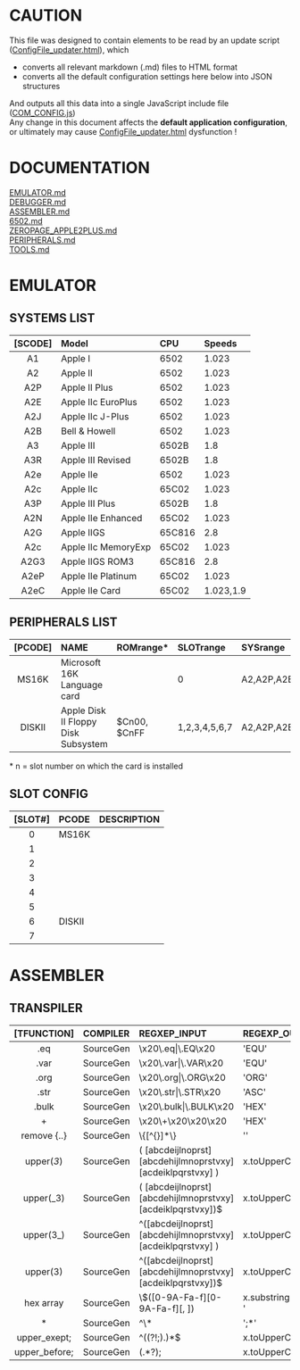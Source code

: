 # CAUTION

This file was designed to contain elements to be read by an update script ([ConfigFile_updater.html](../tools/ConfigFile_updater.html)), which  
* converts all relevant markdown (.md) files to HTML format  
* converts all the default configuration settings here below into JSON structures  

And outputs all this data into a single JavaScript include file ([COM_CONFIG.js](../res/COM_CONFIG.js))  
Any change in this document affects the **default application configuration**, or ultimately may cause [ConfigFile_updater.html](../tools/ConfigFile_updater.html) dysfunction !


# DOCUMENTATION  
[EMULATOR.md](https://github.com/RetroAppleJS/RetroAppleJS.github.io/blob/main/docs/EMULATOR.md)  
[DEBUGGER.md](https://github.com/RetroAppleJS/RetroAppleJS.github.io/blob/main/docs/DEBUGGER.md)  
[ASSEMBLER.md](https://github.com/RetroAppleJS/RetroAppleJS.github.io/blob/main/docs/ASSEMBLER.md)   
[6502.md](https://github.com/RetroAppleJS/RetroAppleJS.github.io/blob/main/docs/6502.md)  
[ZEROPAGE_APPLE2PLUS.md](https://github.com/RetroAppleJS/RetroAppleJS.github.io/blob/main/docs/ZEROPAGE_APPLE2PLUS.md)  
[PERIPHERALS.md](https://github.com/RetroAppleJS/RetroAppleJS.github.io/blob/main/docs/PERIPHERALS.md)  
[TOOLS.md](https://github.com/RetroAppleJS/RetroAppleJS.github.io/blob/main/docs/TOOLS.md) 

# EMULATOR

## SYSTEMS LIST

|[SCODE]| Model              | CPU        | Speeds    |
| :---: | :----------------- | :--------- | :-------- |
| A1    | Apple I            | 6502       | 1.023     |
| A2    | Apple II           | 6502       | 1.023     |
| A2P   | Apple II Plus      | 6502       | 1.023     |
| A2E   | Apple IIc EuroPlus | 6502       | 1.023     |
| A2J   | Apple IIc J-Plus   | 6502       | 1.023     |
| A2B   | Bell & Howell      | 6502       | 1.023     |
| A3    | Apple III          | 6502B      | 1.8       |
| A3R   | Apple III Revised  | 6502B      | 1.8       |
| A2e   | Apple IIe          | 6502       | 1.023     |
| A2c   | Apple IIc          | 65C02      | 1.023     |
| A3P   | Apple III Plus     | 6502B      | 1.8       |
| A2N   | Apple IIe Enhanced | 65C02      | 1.023     |
| A2G   | Apple IIGS         | 65C816     | 2.8       |
| A2c   | Apple IIc MemoryExp| 65C02      | 1.023     |
| A2G3  | Apple IIGS ROM3    | 65C816     | 2.8       |
| A2eP  | Apple IIe Platinum | 65C02      | 1.023     |
| A2eC  | Apple IIe Card     | 65C02      | 1.023,1.9 |


## PERIPHERALS LIST

|[PCODE]| NAME                                   | ROMrange\*      | SLOTrange    | SYSrange    | Manuals       |
| :-----: | :----------------------------------- | :-------------- | :------------|:----------- |:------------- |
| MS16K   | Microsoft 16K Language card          |                 | 0            | A2,A2P,A2E  |               | 
| DISKII  | Apple Disk II Floppy Disk Subsystem  |     $Cn00, $CnFF| 1,2,3,4,5,6,7| A2,A2P,A2E  | [user_manual](https://mirrors.apple2.org.za/Apple%20II%20Documentation%20Project/Peripherals/Disk%20Drives/Apple%20Disk%20II/Manuals/Apple%20Disk%20II%20Floppy%20Disk%20Subsystem%20-%20Installation%20and%20Operating%20Manual.pdf),[technical_manual](https://www.bigmessowires.com/2021/11/12/the-amazing-disk-ii-controller-card/) |


\* n = slot number on which the card is installed

## SLOT CONFIG

|[SLOT#] | PCODE      | DESCRIPTION       |
| :----: | :--------- | :---------------- |
|   0    | MS16K      |                   | 
|   1    |            |                   |
|   2    |            |                   |
|   3    |            |                   |
|   4    |            |                   |
|   5    |            |                   |
|   6    | DISKII     |                   |
|   7    |            |                   |

# ASSEMBLER

## TRANSPILER

|[TFUNCTION]    | COMPILER  | REGXEP_INPUT                    | REGEXP_OUTPUT                       |
| :-----------: | :-------- | :------------------------------ | :---------------------------------- |
|    .eq        | SourceGen | \\x20\\.eq\|\\.EQ\\x20          | 'EQU'                               | 
|    .var       | SourceGen | \\x20\\.var\|\\.VAR\\x20        | 'EQU'                               | 
|    .org       | SourceGen | \\x20\\.org\|\\.ORG\\x20        | 'ORG'                               |
|   .str        | SourceGen | \\x20\\.str\|\\.STR\\x20        | 'ASC'                               |
|    .bulk      | SourceGen | \\x20\\.bulk\|\\.BULK\\x20      | 'HEX'                               |
|    +          | SourceGen | \\x20\\+\\x20\\x20\\x20         | 'HEX'                               |
| remove {..}   | SourceGen | \\{[^{}]*\\}                    | ''                                  |
| upper(_3_)    | SourceGen |( [abcdeijlnoprst][abcdehijlmnoprstvxy][acdeiklpqrstvxy] )|x.toUpperCase()|
| upper(_3)     | SourceGen |( [abcdeijlnoprst][abcdehijlmnoprstvxy][acdeiklpqrstvxy])$|x.toUpperCase()|
| upper(3_)     | SourceGen |^([abcdeijlnoprst][abcdehijlmnoprstvxy][acdeiklpqrstvxy] )|x.toUpperCase()|
| upper(3)      | SourceGen |^([abcdeijlnoprst][abcdehijlmnoprstvxy][acdeiklpqrstvxy])$|x.toUpperCase()|
| hex array     | SourceGen | \\$([0-9A-Fa-f][0-9A-Fa-f][, ]) |x.substring(1,3).toUpperCase()+' '   |
|    *          | SourceGen | ^\\*                            | ';*'                                |
| upper_exept;  | SourceGen | ^((?!;).)*$                     | x.toUpperCase()                     |
| upper_before; | SourceGen | (.*?);                          | x.toUpperCase()                     |



